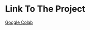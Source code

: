 # Link To The Project
[Google Colab](https://colab.research.google.com/drive/1CuN08SnHAlhS4CwYae0RQnCFsEgio5k7?authuser=1#scrollTo=Dxotov85SjsC)
